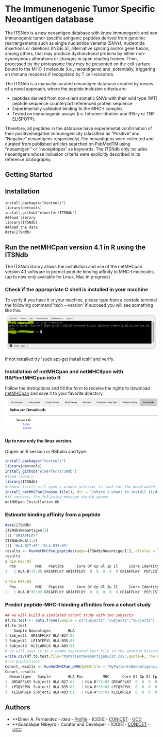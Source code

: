 # The Immunenogenic Tumor Specific Neoantigen database
The ITSNdb is a new  neoantigen database with know immunogenic and non immunogenic tumor specific antigenic peptides derived from genomic rearrangements such as single nucleotide variants (SNVs),  nucleotide insertions or deletions (INDELS), alternative splicing and/or gene fusion, among others, that may produce dysfunctional proteins by either non-synonymous alterations or changes in open reading frames. Then, processed by the proteasome they mey be presented on the cell surface bound to the MHC-I molecule (i.e., neoantigens) and, potentially, triggering an immune response if recognized by T cell receptors.

The ITSNdb is a manually curated neoantigen database created by means of a novel approach, where the peptide inclusion criteria are: 

* peptides derived from non-silent somatic SNVs with their wild type (WT) peptide sequence counterpart referenced protein sequence
* Experimentally validated binding to the MHC-I complex
* Tested on immunogenic assays (i.e. tetramer titration and IFN-γ or TNF ELISPOT®). 

Therefore, all peptides in the database have experimental confirmation of their positive/negative immunogenicity (classified as “Positive” and “Negative” neoantigens respectively).The neoantigens were collected and curated from published articles searched on PubMedTM using “neoantigen'' or “neoepitopes” as keywords. The ITSNdb only includes neoantigens whose inclusion criteria were explicitly described in its reference bibliography. 

## Getting Started


## Installation
```
install.packages("devtools")
library(devtools)
install_github("elmerfer/ITSNdb")
##load library
library(ITSNdb)
##load the data 
data(ITSNdb)
```
## Run the netMHCpan version 4.1 in R using the ITSNdb
The ITSNdb library allows the installation and use of the netMHCpan version 4.1 software to predict peptide binding affinity to MHC-I molecules.
(up to now only available for Linux, Mac in progress)
### Check if the appropriate C shell is installed in your machine
To verify if you have it in your machine, please type from a console terminal the following command 
'tsch --version'
if succeed you will see something like this:
![tsch output](https://github.com/elmerfer/ITSNdb/blob/main/tsch.shell.png)

if not installed try 'sudo apt-get install tcsh' and verify. 

### Installation of netMHCpan and netMHCIIpan with RAPInetMHCpan into R
Follow the instructions and fill the form to receive the rights to download [netMHCpan](https://services.healthtech.dtu.dk/service.php?NetMHCpan-4.1) 
and save it to your favorite directory.
![Download](https://github.com/elmerfer/ITSNdb/blob/main/DownloadV4.1.png)

#### Up to now only the linux version.

Onpen an R session or RStudio and type:
```R
install.packages("devtools")
library(devtools)
install_github("elmerfer/ITSNdb")
#load library
library(ITSNdb)
#choose.file() will open a window selector to look for the downloaded file
install_netMHCPan(choose.file(), dir = "/where i whant to install it/dir")
#if success, the following message should appear
netMHCpan Installation OK
```

### Estimate binding affinity from a peptide
```R
data(ITSNdb)
ITSNdb$Neoantigen[1]
[1] "GRIAFFLKY"
ITSNdb$HLA[1:2]
[1] "HLA-B27:05" "HLA-B35:03"
results <- RunNetMHCPan_peptides(peps=ITSNdb$Neoantigen[1], alleles = ITSNdb$HLA[1:2])
results
$`HLA-B27:05`
  Pos         MHC   Peptide      Core Of Gp Gl Ip Il     Icore Identity  Score_EL %Rank_EL Score_BA %Rank_BA Aff(nM) BindLevel
1   1 HLA-B*27:05 GRIAFFLKY GRIAFFLKY  0  0  0  0  0 GRIAFFLKY  PEPLIST 0.9810120    0.009 0.659218    0.103   39.93        SB

$`HLA-B35:03`
  Pos         MHC   Peptide      Core Of Gp Gl Ip Il     Icore Identity  Score_EL %Rank_EL Score_BA %Rank_BA  Aff(nM) BindLevel
1   1 HLA-B*35:03 GRIAFFLKY GRIAFFLKY  0  0  0  0  0 GRIAFFLKY  PEPLIST 0.0000600   31.333 0.009315   55.345 45206.31      <NA>
```
### Predict peptide-MHC-I binding affinities from a cohort study
```R
## we will build a simulated cohort study with two subjects
df.to.test <- data.frame(Sample = c("Subject1","Subject1","Subject2"), Neoantigen=ITSNdb$Neoantigen[1:3],HLA = ITSNdb$HLA[1:3])
df.to.test
    Sample Neoantigen        HLA
1 Subject1  GRIAFFLKY HLA-B27:05
2 Subject1  LPIQYEPVL HLA-B35:03
3 Subject2  KLILWRGLK HLA-A03:01
# we will save it in a comma separated text file in the working directory
write.csv(df.to.test,file="MyPatientsNeoantigenList.csv",quote=F, row.names = F)
#run predictions 
Cohort_results <- RunNetMHCPan_pMHC(pMHCfile = "MyPatientsNeoantigenList.csv")
Cohort_results
  Neoantigen   Sample        HLA Pos         MHC      Core Of Gp Gl Ip Il     Icore Identity  Score_EL %Rank_EL Score_BA %Rank_BA Aff(nM) BindLevel
1  GRIAFFLKY Subject1 HLA-B27:05   1 HLA-B*27:05 GRIAFFLKY  0  0  0  0  0 GRIAFFLKY  PEPLIST 0.9810120    0.009 0.659218    0.103   39.93        SB
2  LPIQYEPVL Subject1 HLA-B35:03   1 HLA-B*35:03 LPIQYEPVL  0  0  0  0  0 LPIQYEPVL  PEPLIST 0.9816510    0.004 0.690369    0.008   28.51        SB
3  KLILWRGLK Subject2 HLA-A03:01   1 HLA-A*03:01 KLILWRGLK  0  0  0  0  0 KLILWRGLK  PEPLIST 0.7217850    0.184 0.733193    0.049   17.94        SB
```


## Authors
* **Elmer A. Fernández - *Idea* - [Profile](https://www.researchgate.net/profile/Elmer_Fernandez) - [CIDIE]- [CONICET](http://www.conicet.gov.ar) - [UCC](http://www.ucc.edu.ar) 
* **Guadalupe Nibeyro - Curator and Developer - [CIDIE]- [CONICET](http://www.conicet.gov.ar) - [UCC](http://www.ucc.edu.ar) 
